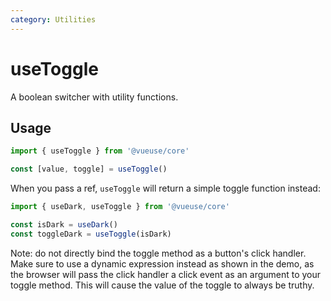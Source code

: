 ```yaml
---
category: Utilities
---
```


# useToggle

A boolean switcher with utility functions.

## Usage

```js
import { useToggle } from '@vueuse/core'

const [value, toggle] = useToggle()
```

When you pass a ref, `useToggle` will return a simple toggle function instead:

```js
import { useDark, useToggle } from '@vueuse/core'

const isDark = useDark()
const toggleDark = useToggle(isDark)
```

Note: do not directly bind the toggle method as a button's click handler.
Make sure to use a dynamic expression instead as shown in the demo, as the
browser will pass the click handler a click event as an argument to your
toggle method. This will cause the value of the toggle to always be truthy.
